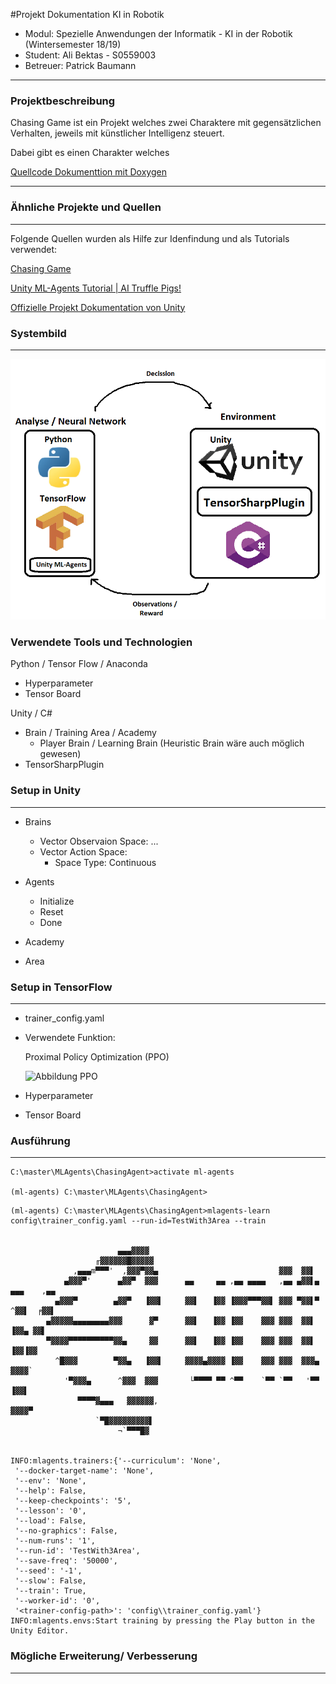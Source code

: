 #Projekt Dokumentation KI in Robotik

* Modul: Spezielle Anwendungen der Informatik - KI in der Robotik  (Wintersemester 18/19)
* Student: Ali Bektas - S0559003
* Betreuer: Patrick Baumann

---

### Projektbeschreibung

Chasing Game ist ein Projekt welches zwei Charaktere mit gegensätzlichen Verhalten, jeweils mit künstlicher 
Intelligenz steuert. 

Dabei gibt es einen Charakter welches  

[Quellcode Dokumenttion mit Doxygen](https://github.com/S0559003/ChasingAgent/blob/master/docs/html/index.html )

---

### Ähnliche Projekte und Quellen

---
Folgende Quellen wurden als Hilfe zur Idenfindung und als Tutorials verwendet:

[Chasing Game](https://www.youtube.com/watch?v=Je-60mOz6O4)

[Unity ML-Agents Tutorial | AI Truffle Pigs!](http://www.immersivelimit.com/tutorials/machine-learning-pig-agents-unity)

[Offizielle Projekt Dokumentation von Unity](https://github.com/Unity-Technologies/ml-agents/tree/master/docs)


### Systembild

---

![Abbildung Systembild Chasing Game](https://github.com/S0559003/ChasingAgent/blob/master/docs/images/Systembild.png "Systembild Chasing Game")

### Verwendete Tools und Technologien

  Python / Tensor Flow / Anaconda
    
  - Hyperparameter
  - Tensor Board
  
  Unity / C#

- Brain / Training Area / Academy
    - Player Brain / Learning Brain (Heuristic Brain wäre auch möglich gewesen) 
- TensorSharpPlugin

### Setup in Unity

---

* Brains

    * Vector Observaion Space:
    ...
    * Vector Action Space:
        - Space Type: Continuous
    
* Agents

    * Initialize
    * Reset
    * Done

* Academy

* Area

### Setup in TensorFlow

---

* trainer_config.yaml

* Verwendete Funktion:
    
    Proximal Policy Optimization (PPO)
    
    ![Abbildung PPO](https://github.com/S0559003/ChasingAgent/tree/master/docs/images/PPO.png "Abbildung PPO")
    
* Hyperparameter

* Tensor Board    

### Ausführung

---


```
C:\master\MLAgents\ChasingAgent>activate ml-agents

(ml-agents) C:\master\MLAgents\ChasingAgent>
```

```
(ml-agents) C:\master\MLAgents\ChasingAgent>mlagents-learn config\trainer_config.yaml --run-id=TestWith3Area --train


                        ▄▄▄▓▓▓▓
                   ╓▓▓▓▓▓▓█▓▓▓▓▓
              ,▄▄▄m▀▀▀'  ,▓▓▓▀▓▓▄                           ▓▓▓  ▓▓▌
            ▄▓▓▓▀'      ▄▓▓▀  ▓▓▓      ▄▄     ▄▄ ,▄▄ ▄▄▄▄   ,▄▄ ▄▓▓▌▄ ▄▄▄    ,▄▄
          ▄▓▓▓▀        ▄▓▓▀   ▐▓▓▌     ▓▓▌   ▐▓▓ ▐▓▓▓▀▀▀▓▓▌ ▓▓▓ ▀▓▓▌▀ ^▓▓▌  ╒▓▓▌
        ▄▓▓▓▓▓▄▄▄▄▄▄▄▄▓▓▓      ▓▀      ▓▓▌   ▐▓▓ ▐▓▓    ▓▓▓ ▓▓▓  ▓▓▌   ▐▓▓▄ ▓▓▌
        ▀▓▓▓▓▀▀▀▀▀▀▀▀▀▀▓▓▄     ▓▓      ▓▓▌   ▐▓▓ ▐▓▓    ▓▓▓ ▓▓▓  ▓▓▌    ▐▓▓▐▓▓
          ^█▓▓▓        ▀▓▓▄   ▐▓▓▌     ▓▓▓▓▄▓▓▓▓ ▐▓▓    ▓▓▓ ▓▓▓  ▓▓▓▄    ▓▓▓▓`
            '▀▓▓▓▄      ^▓▓▓  ▓▓▓       └▀▀▀▀ ▀▀ ^▀▀    `▀▀ `▀▀   '▀▀    ▐▓▓▌
               ▀▀▀▀▓▄▄▄   ▓▓▓▓▓▓,                                      ▓▓▓▓▀
                   `▀█▓▓▓▓▓▓▓▓▓▌
                        ¬`▀▀▀█▓


INFO:mlagents.trainers:{'--curriculum': 'None',
 '--docker-target-name': 'None',
 '--env': 'None',
 '--help': False,
 '--keep-checkpoints': '5',
 '--lesson': '0',
 '--load': False,
 '--no-graphics': False,
 '--num-runs': '1',
 '--run-id': 'TestWith3Area',
 '--save-freq': '50000',
 '--seed': '-1',
 '--slow': False,
 '--train': True,
 '--worker-id': '0',
 '<trainer-config-path>': 'config\\trainer_config.yaml'}
INFO:mlagents.envs:Start training by pressing the Play button in the Unity Editor.
```
    
### Mögliche Erweiterung/ Verbesserung

---



